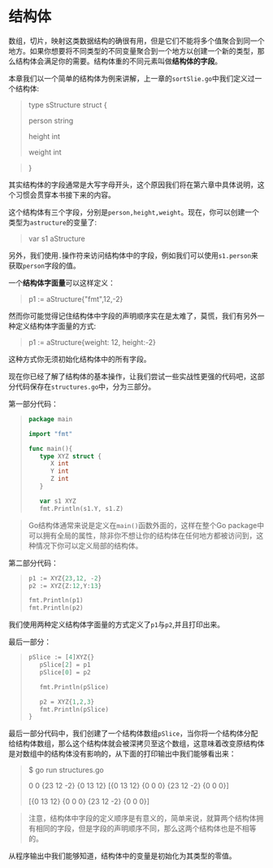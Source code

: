 # **结构体**

数组，切片，映射这类数据结构的确很有用，但是它们不能将多个值聚合到同一个地方。如果你想要将不同类型的不同变量聚合到一个地方以创建一个新的类型，那么结构体会满足你的需要。结构体重的不同元素叫做**结构体的字段**。

本章我们以一个简单的结构体为例来讲解，上一章的`sortSlie.go`中我们定义过一个结构体:

> type sStructure struct {
>
> person string
>
> height int
>
> weight int

> }

其实结构体的字段通常是大写字母开头，这个原因我们将在第六章中具体说明，这个习惯会贯穿本书接下来的内容。

这个结构体有三个字段，分别是`person,height,weight`。现在，你可以创建一个类型为`astructure`的变量了:

> var s1 aStructure

另外，我们使用`.`操作符来访问结构体中的字段，例如我们可以使用`s1.person`来获取`person`字段的值。

一个**结构体字面量**可以这样定义：

> p1 := aStructure{"fmt",12,-2}

然而你可能觉得记住结构体中字段的声明顺序实在是太难了，莫慌，我们有另外一种定义结构体字面量的方式:

> p1 := aStructure{weight: 12, height:-2}

这种方式你无须初始化结构体中的所有字段。

现在你已经了解了结构体的基本操作，让我们尝试一些实战性更强的代码吧，这部分代码保存在`structures.go`中，分为三部分。

第一部分代码：

> ```go
> package main
> 
> import "fmt"
> 
> func main(){
>    type XYZ struct {
>       X int
>       Y int
>       Z int
>    }
> 
>    var s1 XYZ
>    fmt.Println(s1.Y, s1.Z)
> ```

> Go结构体通常来说是定义在`main()`函数外面的，这样在整个Go package中可以拥有全局的属性，除非你不想让你的结构体在任何地方都被访问到，这种情况下你可以定义局部的结构体。

第二部分代码：

> ```go
> p1 := XYZ{23,12, -2}
> p2 := XYZ{Z:12,Y:13}
> 
> fmt.Println(p1)
> fmt.Println(p2)
> ```

我们使用两种定义结构体字面量的方式定义了`p1`与`p2`,并且打印出来。

最后一部分：

> ```go
> pSlice := [4]XYZ{}
>    pSlice[2] = p1
>    pSlice[0] = p2
> 
>    fmt.Println(pSlice)
> 
>    p2 = XYZ{1,2,3}
>    fmt.Println(pSlice)
> }
> ```

最后一部分代码中，我们创建了一个结构体数组`pSlice`，当你将一个结构体分配给结构体数组，那么这个结构体就会被深拷贝至这个数组，这意味着改变原结构体是对数组中的结构体没有影响的，从下面的打印输出中我们能够看出来：

> $ go run structures.go
>
> 0 0
> {23 12 -2}
> {0 13 12}
> [{0 13 12} {0 0 0} {23 12 -2} {0 0 0}]
>
> [{0 13 12} {0 0 0} {23 12 -2} {0 0 0}]

> 注意，结构体中字段的定义顺序是有意义的，简单来说，就算两个结构体拥有相同的字段，但是字段的声明顺序不同，那么这两个结构体也是不相等的。

从程序输出中我们能够知道，结构体中的变量是初始化为其类型的零值。

